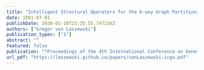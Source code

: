 ```yaml
---
title: "Intelligent Structural Operators for the k-way Graph Partitioning Problem"
date: 1991-07-01
publishDate: 2020-01-10T23:35:55.747216Z
authors: ["Gregor von Laszewski"]
publication_types: ["1"]
abstract: ""
featured: false
publication: "*Proceedings of the 4th International Conference on Genetic Algorithms*"
url_pdf: "https://laszewski.github.io/papers/vonLaszewski-icga.pdf"
---
```


